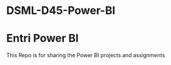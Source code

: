 # DSML-D45-Power-BI
# Entri Power BI

This Repo is for sharing the Power BI projects and assignments
